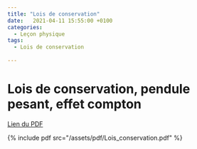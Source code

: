 ```yaml
---
title: "Lois de conservation"
date:   2021-04-11 15:55:00 +0100
categories:
  - Leçon physique
tags:
  - Lois de conservation
  
---
```


# Lois de conservation, pendule pesant, effet compton 

[Lien du PDF](/assets/pdf/Lois_conservation.pdf)

{% include pdf src="/assets/pdf/Lois_conservation.pdf" %}

